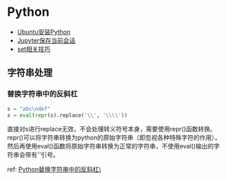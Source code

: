 # Python

* [Ubuntu安装Python](ubuntu-install-python.md)
* [Jupyter保存当前会话](jupyter-save-session.md)
* [set相关技巧](set.md)

## 字符串处理
### 替换字符串中的反斜杠
```python
s = "abc\ndef"
s = eval(repr(s).replace('\\', '\\\\'))
```

直接对s进行replace无效，不会处理转义符号本身，需要使用repr()函数转换。repr()可以将字符串转换为python的原始字符串（即忽视各种特殊字符的作用），然后再使用eval()函数将原始字符串转换为正常的字符串，不使用eval()输出的字符串会带有''引号。

ref: [Python替换字符串中的反斜杠\\](https://blog.csdn.net/LeonTom/article/details/89703912)
